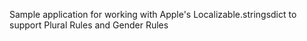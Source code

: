 Sample application for working with Apple's Localizable.stringsdict to support Plural Rules and Gender Rules
